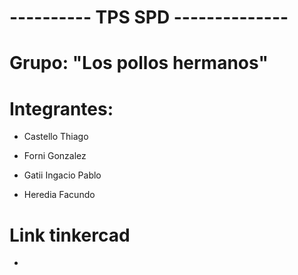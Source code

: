 # ---------- TPS SPD --------------


# Grupo: "Los pollos hermanos"


# Integrantes:
  - Castello Thiago
  
  - Forni Gonzalez
  
  - Gatii Ingacio Pablo
 
  - Heredia Facundo

# Link tinkercad

  -
